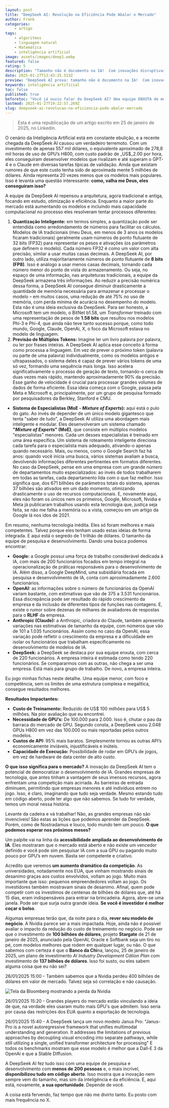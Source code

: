 ```yaml
---
layout: post
title: "DeepSeek AI: Revolução na Eficiência Pode Abalar o Mercado"
author: Frank
categories:
    - artigo
tags:
    - algoritmos
    - linguagem natural
    - Matemática
    - inteligência artificial
image: assets/images/deep1.webp
featured: false
rating: 5
description: "Tamanho não é documento na IA!  Com inovações disruptivas e um orçamento 20x menor, a DeepSeek desafia o status quo.  Prepare-se! "
date: 2025-01-27T13:43:25.513Z
preview: "DeepSeek AI prova: tamanho não é documento na IA!  Com inovações disruptivas e um orçamento 20x menor, eles estão desafiando o status quo.  Prepare-se para um mercado mais acessível e competitivo! "
keywords: inteligência artificial
toc: false
published: true
beforetoc: "Você já ouviu falar da DeepSeek AI? Uma equipe ENXUTA de menos de 200 gênios, desafiou as gigantes da tecnologia e fez o IMPOSSÍVEL: desenvolveram modelos de IA que RIVALIZAM e até SUPERAM o GPT-4 e o Claude... com um orçamento 20 VEZES MENOR! Isso mesmo, você não leu errado! Enquanto Google, OpenAI e companhia gastavam fortunas, a DeepSeek AI repensou a arquitetura tradicional, focando em EFICIÊNCIA, INOVAÇÃO e CÓDIGO ABERTO."
lastmod: 2025-01-27T19:22:57.269Z
slug: deepseek-ai-revolucao-na-eficiencia-pode-abalar-mercado
---
```


>Esta é uma republicação de um artigo escrito em 25 de janeiro de 2025, no Linkedin.

O cenário da Inteligência Artificial está em constante ebulição, e a recente chegada da DeepSeek AI causou um verdadeiro terremoto. Com um investimento de apenas 557 mil dólares, o equivalente aproximado de 278,8 mil horas de uso de GPU’s H800, com custo padrão de _US$_2.00 por hora, eles conseguiram desenvolver modelos que rivalizam e até superam o GPT-4 e o Claude em diversas tarefas típicas de validação. Ainda que existam rumores de que este custo tenha sido de aproximada mente 5 milhões de dólares. Ainda representa 20 vezes menos que os modelos mais populares. Isso é levanta uma questão interessante: **como, valha me Deus, eles conseguiram isso?**

A equipe da DeepSeek AI repensou a arquitetura, agora tradicional e antiga, focando em estudo, otimização e eficiência. Enquanto a maior parte do mercado está aumentando os modelos e incluindo mais capacidade computacional no processo eles resolveram tentar processos diferentes:

1. **Quantização Inteligente:** em termos simples, a quantização pode ser entendida como arredondamento de números para facilitar os cálculos. Modelos de IA tradicionais (meu Deus, em menos de 3 anos os modelos ficaram tradicionais) geralmente usam números de ponto flutuante de 32 bits (FP32) para representar os pesos e ativações (os parâmetros que definem o modelo). Cada número FP32 é como um valor com alta precisão, similar a usar muitas casas decimais. A DeepSeek AI, por outro lado, utiliza majoritariamente números de ponto flutuante de **8 bits (FP8)**. Isso é análogo a usar menos casas decimais, tornando cada número menor do ponto de vista do armazenamento. Ou seja, no espaço de uma informação, nas arquiteturas tradicionais, a equipe da DeepSeek armazena três informações. Ao reduzir a precisão numérica dessa forma, a DeepSeek AI consegue diminuir drasticamente a quantidade de memória necessária para armazenar e processar o modelo – em muitos casos, uma redução de até 75% no uso de memória, com perda mínima de acurácia no desempenho do modelo. Esta não é uma ideia exclusiva da DeepSeek. Para ser honesto, a Microsoft tem um modelo, o BitNet b1.58, um _Transformer_ treinado com uma representação de pesos de **1.58 bits** que resultou nos modelos Phi-3 e Phi-4, que ainda não teve tanto sucesso porque, como todo mundo, Google, Claude, OpenAi, X, o foco da Microsoft estava no modelo de linguagem.
2. **Previsão de Múltiplos Tokens:** Imagine ler um livro palavra por palavra, ou ler por frases inteiras. A DeepSeek AI aplica esse conceito à forma como processa a linguagem. Em vez de prever o próximo token (palavra ou parte de uma palavra) individualmente, como os modelos antigos e ultrapassados, o sistema deles é capaz de prever vários tokens de uma só vez, formando uma sequência mais longa. Isso acelera significativamente o processo de geração de texto, tornando-o cerca de duas vezes mais rápido, mantendo aproximadamente 90% da precisão. Esse ganho de velocidade é crucial para processar grandes volumes de dados de forma eficiente. Essa ideia começa com o Google, passa pela Meta e Microsoft e, principalmente, por um grupo de pesquisa formado por pesquisadores da Berkley, Stanford e CMU.

- **Sistema de Especialistas (MoE - _Mixture of Experts_):** aqui está o pulo do gato. Ao invés de depender de um único modelo gigantesco que tenta "saber de tudo", a DeepSeek AI utiliza uma abordagem mais inteligente e modular. Eles desenvolveram um sistema chamado **"_Mixture of Experts_" (MoE)**, que consiste em múltiplos modelos "especialistas" menores. Cada um desses especialistas é treinado em uma área específica. Um sistema de roteamento inteligente direciona cada tarefa para o especialista mais adequado, ativando-o apenas quando necessário. Mais, ou menos, como o Google Search faz há anos: quando você inicia uma busca, vários sistemas avaliam a busca, devolvendo informações diferentes pertinentes em formatos diferentes. No caso da DeepSeek, pense em uma empresa com um grande número de departamentos muito especializados: ao invés de todos trabalharem em todas as tarefas, cada departamento lida com o que faz melhor. Isso significa que, dos 671 bilhões de parâmetros totais do sistema, apenas 37 bilhões são ativados em um dado momento, otimizando drasticamente o uso de recursos computacionais. E, novamente aqui, eles não foram os únicos nem os primeiros, Google, Microsoft, Nvidia e Meta já publicaram trabalhos usando esta tecnologia que, justiça seja feita, se não me falha a memória ou a vista, começou em um artigo da Google lá nos idos de 2021.

Em resumo, nenhuma tecnologia inédita. Eles só foram melhores e mais competentes. Talvez porque eles tenham usado estas ideias de forma integrada. E aqui está o segredo de 1 trilhão de dólares. O tamanho da equipe de pesquisa e desenvolvimento. Dando uma busca podemos encontrar:

- **Google:** a Google possui uma força de trabalho considerável dedicada à IA, com mais de 200 funcionários focados em tempo integral na operacionalização de práticas responsáveis para o desenvolvimento de IA. Além disso, a Google DeepMind, uma subsidiária focada em pesquisa e desenvolvimento de IA, conta com aproximadamente 2.600 funcionários.
- **OpenAI:** as informações sobre o número de funcionários da OpenAI variam bastante, com estimativas que vão de 375 a 3.531 funcionários. Essa discrepância pode ser resultado do rápido crescimento da empresa e da inclusão de diferentes tipos de funções nas contagens.   E, existe o rumor sobre dezenas de milhares de avaliadores de respostas para o **RLHF** da empresa.
- **Anthropic (Claude):** a Anthropic, criadora do Claude, também apresenta variações nas estimativas de tamanho da equipe, com números que vão de 101 a 1.035 funcionários. Assim como no caso da OpenAI, essa variação pode refletir o crescimento da empresa e a dificuldade em isolar os funcionários que trabalham especificamente no desenvolvimento de modelos de IA.
- **DeepSeek:** a DeepSeek se destaca por sua equipe enxuta, com cerca de 220 funcionários. A empresa inteira é estimada como tendo 220 funcionários. Se compararmos com as outras, não chega a ser uma empresa. Está mais para grupo de trabalho. De novo, a empresa inteira.

Eu jogo minhas fichas neste detalhe. Uma equipe menor, com foco e competência, sem os limites de uma estrutura complexa e megalítica, consegue resultados melhores.

**Resultados Impactantes:**

- **Custo de Treinamento:** Reduzido de US$ 100 milhões para US$ 5 milhões. Na pior avaliação que eu encontrei.  
- **Necessidade de GPU’s:** De 100.000 para 2.000. Isso é, chutar o pau da barraca do mercado de GPU. Segundo consta, a DeepSeek usou 2.048 GPUs H800 em vez das 100.000 ou mais reportadas pelos outros modelos.
- **Custos de API:** 95% mais baratos. Simplesmente tornou as outras API’s economicamente inviáveis, injustificáveis e inúteis.
- **Capacidade de Execução:** Possibilidade de rodar em GPU’s de jogos, em vez de hardware de data center de alto custo.

**O que isso significa para o mercado?** A inovação da DeepSeek AI tem o potencial de democratizar o desenvolvimento de IA. Grandes empresas de tecnologia, que antes tinham a vantagem de seus imensos recursos, agora enfrentam uma competição mais acirrada. As barreiras de entrada diminuem, permitindo que empresas menores e até indivíduos entrem no jogo. Isso, é claro, imaginando que tudo seja verdade. Mesmo estando tudo em código aberto, pode ter algo que não sabemos. Se tudo for verdade, temos um moral nessa história.

Levante da cadeira e vá trabalhar! Não, as grandes empresas não são invencíveis! São estas as lições que podemos aprender da DeepSeek. Porém, como de Nostradamus e louco, todo mundo tem um pouco. **O que podemos esperar nos próximos meses?**

Um palpite vai na linha da **acessibilidade ampliada ao desenvolvimento de IA**. Eles mostraram que o mercado está aberto e não existe um vencedor definido e você pode sim pesquisar IA com a sua GPU ou pagando muito pouco por GPU’s em nuvem. Basta ser competente e criativo.

Acredito que veremos **um aumento dramático da competição**.  As universidades, notadamente nos EUA, que vinham mostrando sinais de desanimo graças aos custos envolvidos, voltam ao jogo. Muito mais importante que isso: pequenos empreendedores voltam ao jogo. Os investidores também mostravam sinais de desanimo. Afinal, quem pode competir com os investimos de centenas de bilhões de dólares que, até há 15 dias, eram indispensáveis para entrar na brincadeira. Agora, abre-se uma janela. Pode ser que surja outra grande ideia. **Se você é investidor é melhor coçar o bolso**.

Algumas empresas terão que, da noite para o dia, **rever seu modelo de negócio**. A Nvidia parece ser a mais impactada. Hoje, ainda não é possível avaliar o impacto da redução do custo de treinamento no negócio. Pode ser que o investimento de **100 bilhões** **de dólares**, projeto **Stargate** de 21 de janeiro de 2025, anunciado pela OpenAI, Oracle e Softbank seja um tiro no pé, com modelos melhores que rodem em qualquer lugar, ou não. O que sabemos com certeza é que o **Banco da Chi**na, lançou, 25 de janeiro de 2025, um plano de investimento _AI Industry Development Cátion Plan_ com investimento de **137 bilhões de dólares**. Isso foi susto, ou eles sabem alguma coisa que eu não sei?

26/01/2025 15:00 - Também sabemos que a Nvidia perdeu 400 bilhões de dólares em valor de mercado. Talvez seja só correlação e não causação.

![Tela da Bloomberg mostrando a perda da Nvidia](/images/deep2.webp)

26/01/2025 15:20 - Grandes players do mercado estão vinculando a ideia de que, na verdade eles usaram muito mais GPU's que admitem. Isso seria por causa das restrições dos EUA quanto a exportação de tecnologia.

26/01/2025 15:40 - A DeepSeek lança um novo modelo Janus Pro: "Janus-Pro is a novel autoregressive framework that unifies multimodal understanding and generation. It addresses the limitations of previous approaches by decoupling visual encoding into separate pathways, while still utilizing a single, unified transformer architecture for processing" E todos os benchmarks mostram que esse modelo é melhor que a Dall-E 3 da OpenAi e que a Stable Diffusion.

A DeepSeek AI fez tudo isso com uma equipe de pesquisa e desenvolvimento com **menos de 200 pessoas** e, o mais incrível, **disponibilizou tudo em código aberto**. Isso mostra que a inovação nem sempre vem do tamanho, mas sim da inteligência e da eficiência.  E, aqui está, novamente, **a sua oportunidade**. Depende de você.

A coisa está fervendo, faz tempo que não me divirto tanto. Eu posto com mais frequência no X.